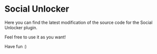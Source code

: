 Social Unlocker
===============

Here you can find the latest modification of the source code for the Social Unlocker plugin.

Feel free to use it as you want!

Have fun :)
